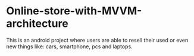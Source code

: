 # Online-store-with-MVVM-architecture
This is an android project where users are able to resell their used or even new things like: cars, smartphone, pcs and laptops. 
